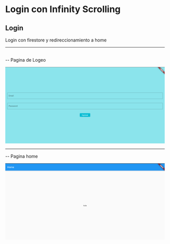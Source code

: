 # Login con Infinity Scrolling


## Login

Login con firestore y redireccionamiento a home


<hr>
<br>
-- Pagina de Logeo
<br>

![Imagen Uno](img/cap1.png)


<hr>

-- Pagina home 
<br>

![Imagen Uno](img/cap2.png)

